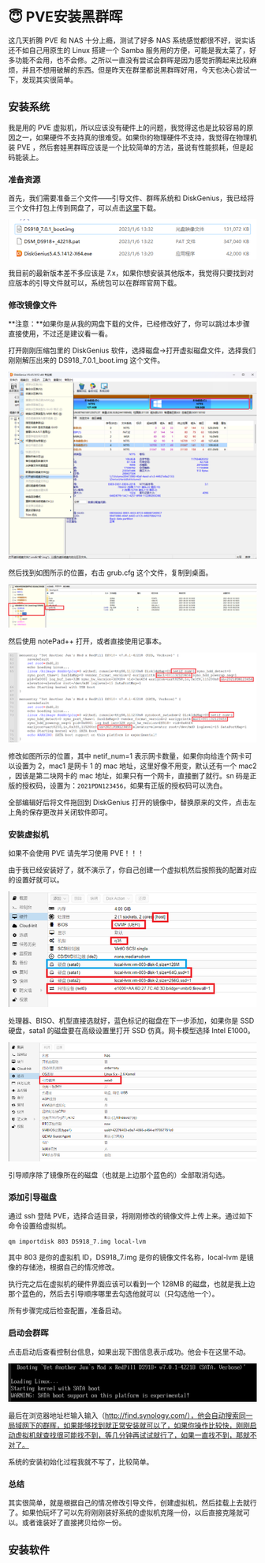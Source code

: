 # 😇 PVE安装黑群晖

这几天折腾 PVE 和 NAS 十分上瘾，测试了好多 NAS 系统感觉都很不好，说实话还不如自己用原生的 Linux 搭建一个 Samba 服务用的方便，可能是我太菜了，好多功能不会用，也不会修。之所以一直没有尝试会群晖是因为感觉折腾起来比较麻烦，并且不想用破解的东西。但是昨天在群里都说黑群晖好用，今天也决心尝试一下，发现其实很简单。

## 安装系统

我是用的 PVE 虚拟机，所以应该没有硬件上的问题，我觉得这也是比较容易的原因之一，如果硬件不支持真的很难受。如果你的物理硬件不支持，我觉得在物理机装 PVE ，然后套娃黑群晖应该是一个比较简单的方法，虽说有性能损耗，但是起码能装上。

### 准备资源

首先，我们需要准备三个文件——引导文件、群晖系统和 DiskGenius，我已经将三个文件打包上传到网盘了，可以点击[这里](https://aki.teracloud.jp/share/11b11bdf88f4a432)下载。

![image-20230106211132143](PVE安装黑群晖.assets/image-20230106211132143.png)

我目前的最新版本差不多应该是 7.x，如果你想安装其他版本，我觉得只要找到对应版本的引导文件就可以，系统包可以在群晖官网下载。

### 修改镜像文件

\*\*注意：\*\*如果你是从我的网盘下载的文件，已经修改好了，你可以跳过本步骤直接使用，不过还是建议看一看。

打开刚刚压缩包里的 DiskGenius 软件，选择磁盘->打开虚拟磁盘文件，选择我们刚刚解压出来的 DS918\_7.0.1\_boot.img 这个文件。

![image-20230106213307309](PVE安装黑群晖.assets/image-20230106213307309.png)

然后找到如图所示的位置，右击 grub.cfg 这个文件，复制到桌面。

![image-20230106213738822](PVE安装黑群晖.assets/image-20230106213738822.png)

然后使用 notePad++ 打开，或者直接使用记事本。

![image-20230106214049147](PVE安装黑群晖.assets/image-20230106214049147.png)

修改如图所示的位置，其中 netif\_num=1 表示网卡数量，如果你向给连个网卡可以设置为 2，mac1 是网卡 1 的 mac 地址，这里好像不用变，默认还有一个 mac2 ，因该是第二块网卡的 mac 地址，如果只有一个网卡，直接删了就行。sn 码是正版的授权码，设置为：`2021PDN123456`，如果有正版的授权码可以洗白。

全部编辑好后将文件拖回到 DiskGenius 打开的镜像中，替换原来的文件，点击左上角的保存更改并关闭软件即可。

### 安装虚拟机

如果不会使用 PVE 请先学习使用 PVE！！！

由于我已经安装好了，就不演示了，你自己创建一个虚拟机然后按照我的配置对应的设置好就可以。

![image-20230106215104404](PVE安装黑群晖.assets/image-20230106215104404.png)

处理器、BISO、机型直接选就好，蓝色标记的磁盘在下一步添加，如果你是 SSD 硬盘，sata1 的磁盘要在高级设置里打开 SSD 仿真。网卡模型选择 Intel E1000。

![image-20230106215130373](PVE安装黑群晖.assets/image-20230106215130373.png)

引导顺序除了镜像所在的磁盘（也就是上边那个蓝色的）全部取消勾选。

### 添加引导磁盘

通过 ssh 登陆 PVE，选择合适目录，将刚刚修改的镜像文件上传上来。通过如下命令设置给虚拟机。

```shell
qm importdisk 803 DS918_7.img local-lvm
```

其中 803 是你的虚拟机 ID，DS918\_7.img 是你的镜像文件名称，local-lvm 是镜像的存储池，根据自己的情况修改。

执行完之后在虚拟机的硬件界面应该可以看到一个 128MB 的磁盘，也就是我上边那个蓝色的，然后去引导顺序哪里去勾选他就可以（只勾选他一个）。

所有步骤完成后检查配置，准备启动。

### 启动会群晖

点击启动后查看控制台信息，如果出现下图信息表示成功。他会卡在这里不动。

![image-20230106221115426](PVE安装黑群晖.assets/image-20230106221115426.png)

最后在浏览器地址栏输入输入（http://find.synology.com/），他会自动搜索同一局域网下的群晖，如果能够找到就正常安装就可以了，如果你操作比较快，刚刚启动虚拟机就查找很可能找不到，等几分钟再试试就行了，如果一直找不到，那就不对了。

系统的安装初始化过程我就不写了，比较简单。

### 总结

其实很简单，就是根据自己的情况修改引导文件，创建虚拟机，然后挂载上去就行了。如果怕玩坏了可以先将刚刚装好系统的虚拟机克隆一份，以后直接克隆就可以。或者谁装好了直接拷贝给你一份。

## 安装软件
